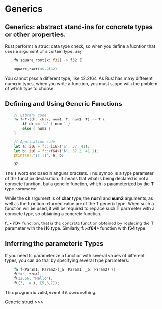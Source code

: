 # Generics

## Generics: abstract stand-ins for concrete types or other properties.

Rust performs a struct data type check, so when you define a fucntion that uses a argument of a certain type, say

```rs
    fn square_root(x: f32) -> f32 {}

    square_root(45.2f32)
```

You cannot pass a different type, like 42.2f64. As Rust has many different numeric types, when you write a function, you must scope with the problem of which type to choose.


## Defining and Using Generic Functions 

```rs 
    // Library code 
    fn f<T>(ch: char, num1: T, num2: T) -> T {
        if ch == 'a' { num 1 }
        else { num2 }
    }

    // Application code 
    let a: i16 = f::<i16>('a', 37, 41);
    let b: i16 = f::<f64>('b', 37.2, 41.1);
    println!("{} {}", a, b);
```

```sh 
    37
```

The __T__ word enclosed in  angular brackets. This symbol is a type parameter of the function declaration. It means that what is being declared is not a concrete function, but a generic function, which is parameterized by the __T__ type parameter. 

While the __ch__ argument is of __char__ type, the __num1__ and __num2__ arguments, as well as the function returned value are of the __T__ generic type. When such a function will be used, it will be required to replace such __T__ parameter with a concrete type, so obtaining a concrete function.

__f::\<i16\>__ function, that is the concrete function obtained by replacing the __T__ parameter with the __i16__ type. Similarly, __f::\<f64\>__ function with __f64__ type.



## Inferring the parameteric Types

If you need to parameterize a function with several values of different types, you can do that by specifying several type parameters: 

```rs
    fn f<Param1, Param2>(_a: Param1, _b: Param2) {}
    f("a", true);
    f(12.56, "Hello");
    f((3, 'a'), [5,6,7]);
```

This program is valid, event if it does nothing.


Generic struct [>>>](https://github.com/deaxparadox/LearnRust/blob/main/src/Generics/Struct/Struct.md)